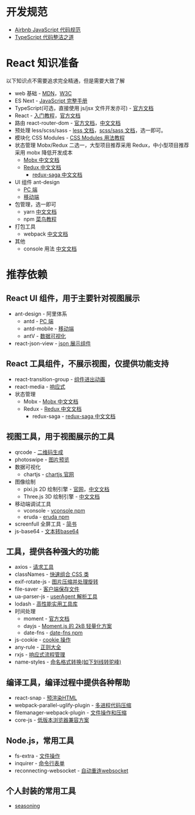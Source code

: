 # 开发规范

- [Airbnb JavaScript 代码规范](https://juejin.im/entry/5b2211afe51d4558ba1a4e52)
- [TypeScript 代码整洁之道](https://juejin.im/post/5cfb2b4951882576be276247)

# React 知识准备

以下知识点不需要追求完全精通，但是需要大致了解<br>

- web 基础 - [MDN](https://developer.mozilla.org/zh-CN/)，[W3C](http://www.w3school.com.cn/)
- ES Next - [JavaScript 完整手册](https://juejin.im/post/5bff57fee51d45021a167991)
- TypeScript(可选，直接使用 js/jsx 文件开发亦可) - [官方文档](https://www.tslang.cn/docs/handbook/basic-types.html)
- React - [入门教程](http://www.ruanyifeng.com/blog/2015/03/react.html)，[官方文档](https://zh-hans.reactjs.org/)
- 路由 react-router-dom - [官方文档](https://reacttraining.com/react-router/web/guides/quick-start)，[中文文档](https://www.jianshu.com/p/b117b437dc5a)
- 预处理 less/scss/sass - [less 文档](https://www.html.cn/doc/less/)，[scss/sass 文档](http://sass.bootcss.com/docs/sass-reference)，选一即可。
- 模块化 CSS Modules - [CSS Modules 用法教程](http://www.ruanyifeng.com/blog/2016/06/css_modules.html)
- 状态管理 Mobx/Redux 二选一，大型项目推荐采用 Redux，中小型项目推荐采用 mobx 降低开发成本
  - [Mobx 中文文档](https://cn.mobx.js.org)
  - [Redux 中文文档](http://cn.redux.js.org)
    - [redux-saga 中文文档](http://leonshi.com/redux-saga-in-chinese/docs/api/index.html)
- UI 组件 ant-design
  - [PC 端](https://ant.design/docs/react/introduce-cn)
  - [移动端](https://mobile.ant.design/docs/react/introduce-cn)
- 包管理，选一即可
  - yarn [中文文档](https://yarnpkg.com/zh-Hant)
  - npm [菜鸟教程](https://www.runoob.com/nodejs/nodejs-npm.html)
- 打包工具
  - webpack [中文文档](https://www.webpackjs.com)
- 其他
  - console 用法 [中文文档](https://juejin.im/post/5ac35004f265da23870f079d)

# 推荐依赖

## React UI 组件，用于主要针对视图展示

- ant-design - 阿里体系
  - antd - [PC 端](https://ant.design/docs/react/introduce-cn)
  - antd-mobile - [移动端](https://mobile.ant.design/docs/react/introduce-cn)
  - antV - [数据可视化](https://antv.vision/zh)
- react-json-view - [json 展示组件](https://github.com/mac-s-g/react-json-view)

## React 工具组件，不展示视图，仅提供功能支持

- react-transition-group - [组件进出动画](https://juejin.im/entry/5b3e14e86fb9a04fc4369f1e)
- react-media - [响应式](https://github.com/ReactTraining/react-media)
- 状态管理
  - Mobx - [Mobx 中文文档](https://cn.mobx.js.org)
  - Redux - [Redux 中文文档](https://www.redux.org.cn)
    - redux-saga - [redux-saga 中文文档](http://leonshi.com/redux-saga-in-chinese/docs/api/index.html)

## 视图工具，用于视图展示的工具

- qrcode - [二维码生成](https://www.npmjs.com/package/qrcode)
- photoswipe - [图片预览](https://www.npmjs.com/package/photoswipe)
- 数据可视化
  - chartjs - [chartjs 官网](https://chartjs.bootcss.com)
- 图像绘制
  - pixi.js 2D 绘制引擎 - [官网](https://www.pixijs.com/)，[中文文档](https://github.com/Zainking/LearningPixi)
  - Three.js 3D 绘制引擎 - [中文文档](https://techbrood.com/threejs/docs/)
- 移动端调试工具
  - vconsole - [vconsole npm](https://www.npmjs.com/package/vconsole)
  - eruda - [eruda npm](https://www.npmjs.com/package/eruda)
- screenfull 全屏工具 - [简书](https://www.jianshu.com/p/cfbb13c32c9c)
- js-base64 - [文本转base64](https://www.npmjs.com/package/js-base64)

## 工具，提供各种强大的功能

- axios - [请求工具](https://www.kancloud.cn/yunye/axios/234845)
- classNames - [快速组合 CSS 类](https://www.npmjs.com/package/classnames)
- exif-rotate-js - [图片压缩并处理旋转](https://www.npmjs.com/package/exif-rotate-js)
- file-saver - [客户端保存文件](https://github.com/eligrey/FileSaver.js)
- ua-parser-js - [userAgent 解析工具](https://github.com/faisalman/ua-parser-js)
- lodash - [高性能实用工具库](http://lodash.net/docs/4.16.1.html)
- 时间处理
  - moment - [官方文档](http://momentjs.cn/docs)
  - dayjs - [Moment.js 的 2kB 轻量化方案](https://github.com/iamkun/dayjs/blob/dev/docs/zh-cn/README.zh-CN.md)
  - date-fns - [date-fns npm](https://www.npmjs.com/package/date-fns)
- js-cookie - [cookie 操作](https://github.com/js-cookie/js-cookie)
- any-rule - [正则大全](https://any86.github.io/any-rule)
- rxjs - [响应式流程管理](https://cn.rx.js.org/manual/installation.html)
- name-styles - [命名格式转换(如下划线转驼峰)](https://gitee.com/jamesfancy/name-styles)

## 编译工具，编译过程中提供各种帮助

- react-snap - [预渲染HTML](https://github.com/stereobooster/react-snap)
- webpack-parallel-uglify-plugin - [多进程代码压缩](https://www.npmjs.com/package/webpack-parallel-uglify-plugin)
- filemanager-webpack-plugin - [文件操作和压缩](https://www.npmjs.com/package/filemanager-webpack-plugin)
- core-js - [低版本浏览器兼容方案](https://github.com/zloirock/core-js)

## Node.js，常用工具

- fs-extra - [文件操作](https://www.npmjs.com/package/fs-extra)
- inquirer - [命令行表单](https://www.npmjs.com/package/inquirer)
- reconnecting-websocket - [自动重连websocket](https://www.npmjs.com/package/reconnecting-websocket)

## 个人封装的常用工具

- [seasoning](https://dyb881.github.io/seasoning)
